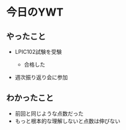 # 今日のYWT

## やったこと

- LPIC102試験を受験
  - 合格した

- 週次振り返り会に参加

## わかったこと

- 前回と同じような点数だった
- もっと根本的な理解しないと点数は伸びない
